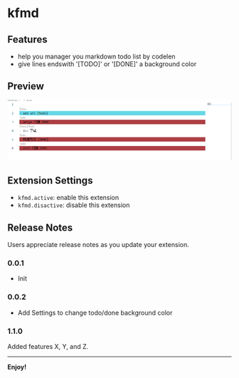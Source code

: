 # kfmd

## Features

- help you manager you markdown todo list by codelen
- give lines endswith '[TODO]' or '[DONE]' a background color

## Preview
![FeaturePreview](feature_preview_1.png)

<!-- ## Requirements

If you have any requirements or dependencies, add a section describing those and how to install and configure them. -->

## Extension Settings


* `kfmd.active`: enable this extension
* `kfmd.disactive`: disable this extension

<!-- ## Known Issues

Calling out known issues can help limit users opening duplicate issues against your extension. -->

## Release Notes

Users appreciate release notes as you update your extension.

### 0.0.1

- Init 

### 0.0.2

- Add Settings to change todo/done background color

### 1.1.0

Added features X, Y, and Z.

-----------------------------------------------------------------------------------------------------------


<!-- ### For more information

* [Visual Studio Code's Markdown Support](http://code.visualstudio.com/docs/languages/markdown)
* [Markdown Syntax Reference](https://help.github.com/articles/markdown-basics/) -->

**Enjoy!**
